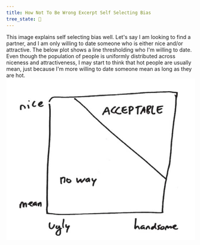 ```yaml
---
title: How Not To Be Wrong Excerpt Self Selecting Bias
tree_state: 🌱
---
```


This image explains self selecting bias well. Let's say I am looking to find a partner, and I am only willing to date someone who is either nice and/or attractive. The below plot shows a line thresholding who I'm willing to date. Even though the population of people is uniformly distributed across niceness and attractiveness, I may start to think that hot people are usually mean, just because I'm more willing to date someone mean as long as they are hot.
![../search_pics/attractiveAccept.png](../search_pics/attractiveAccept.png)